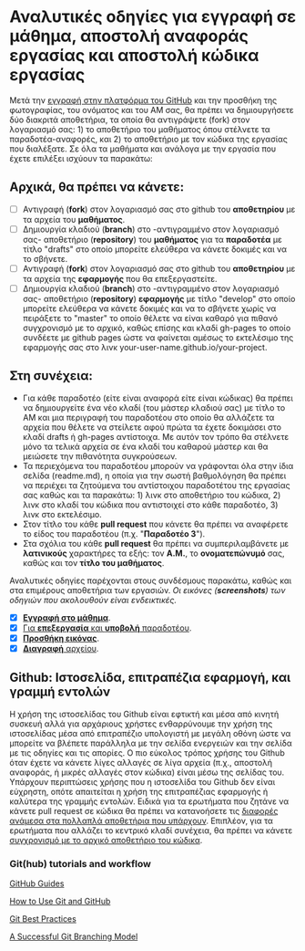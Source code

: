 # Αναλυτικές οδηγίες για εγγραφή σε μάθημα, αποστολή αναφοράς εργασίας και αποστολή κώδικα εργασίας  

Μετά την [εγγραφή στην πλατφόρμα του GitHub](https://github.com/join) και την προσθήκη της φωτογραφίας, του ονόματος και του ΑΜ σας, θα πρέπει να δημιουργήσετε δύο διακριτά αποθετήρια, τα οποία θα αντιγράψετε (fork) στον λογαριασμό σας: 1) το αποθετήριο του μαθήματος όπου στέλνετε τα παραδοτέα-αναφορές, και 2) το αποθετήριο με τον κώδικα της εργασίας που διαλέξατε. Σε όλα τα μαθήματα και ανάλογα με την εργασία που έχετε επιλέξει ισχύουν τα παρακάτω:

## Αρχικά, θα πρέπει να κάνετε:
- [ ] Αντιγραφή (**fork**) στον λογαριασμό σας στο github του **αποθετηρίου** με τα αρχεία του **μαθήματος**.
- [ ] Δημιουργία κλαδιού (**branch**) στο -αντιγραμμένο στον λογαριασμό σας- αποθετήριο (**repository**) του **μαθήματος** για τα **παραδοτέα** με τίτλο "drafts" στο οποίο μπορείτε ελεύθερα να κάνετε δοκιμές και να το σβήνετε.
- [ ] Αντιγραφή (**fork**) στον λογαριασμό σας στο github του **αποθετηρίου** με τα αρχεία της **εφαρμογής** που θα επεξεργαστείτε.
- [ ] Δημιουργία κλαδιού (**branch**) στο -αντιγραμμένο στον λογαριασμό σας- αποθετήριο (**repository**) **εφαρμογής** με τίτλο "develop" στο οποίο μπορείτε ελεύθερα να κάνετε δοκιμές και να το σβήνετε χωρίς να πειράξετε το "master" το οποίο θέλετε να είναι καθαρό για πιθανό συγχρονισμό με το αρχικό, καθώς επίσης και κλαδί gh-pages το οποίο συνδέετε με github pages ώστε να φαίνεται αμέσως το εκτελέσιμο της εφαρμογής σας στο λινκ your-user-name.github.io/your-project.

## Στη συνέχεια:
* Για κάθε παραδοτέο (είτε είναι αναφορά είτε είναι κώδικας) θα πρέπει να δημιουργείτε ένα νέο κλαδί (του μάστερ κλαδιού σας) με τίτλο το ΑΜ και μια περιγραφή του παραδοτέου στο οποίο θα αλλάζετε τα αρχεία που θέλετε να στείλετε αφού πρώτα τα έχετε δοκιμάσει στο κλαδί drafts ή gh-pages αντίστοιχα. Με αυτόν τον τρόπο θα στέλνετε μόνο τα τελικά αρχεία σε ένα κλαδί του καθαρού μάστερ και θα μειώσετε την πιθανότητα συγκρούσεων.
* Τα περιεχόμενα του παραδοτέου μπορούν να γράφονται όλα στην ίδια σελίδα (readme.md), η οποία για την σωστή βαθμολόγηση θα πρέπει να περιέχει τα ζητούμενα του αντίστοιχου παραδοτέτου της εργασίας σας καθώς και τα παρακάτω: 1) λινκ στο αποθετήριο του κώδικα, 2) λινκ στο κλαδί του κώδικα που αντιστοιχεί στο κάθε παραδοτέο, 3) λινκ στο εκτελέσιμο.
* Στον τίτλο του κάθε **pull request** που κάνετε θα πρέπει να αναφέρετε το είδος του παραδοτέου (π.χ. "**Παραδοτέο 3**").
* Στα σχόλια του κάθε **pull request** θα πρέπει να συμπεριλαμβάνετε με **λατινικούς** χαρακτήρες τα εξής: τον **Α.Μ.**, το **ονοματεπώνυμό** σας, καθώς και τον **τίτλο του μαθήματος**.

Αναλυτικές οδηγίες παρέχονται στους συνδέσμους παρακάτω, καθώς και στα επιμέρους αποθετήρια των εργασιών.
*Οι εικόνες (**screenshots**) των οδηγιών που ακολουθούν είναι ενδεικτικές.*

- [x] [**Εγγραφή στο μάθημα**](https://courses-ionio.github.io/help/register/).
- [x] [Για **επεξεργασία** και **υποβολή** παραδοτέου](https://courses-ionio.github.io/help/submit/).
- [x] [**Προσθήκη εικόνας**](https://courses-ionio.github.io/help/image/).
- [x] [**Διαγραφή** αρχείου](https://courses-ionio.github.io/help/delete/).

## Github: Ιστοσελίδα, επιτραπέζια εφαρμογή, και γραμμή εντολών
Η χρήση της ιστοσελίδας του Github είναι εφτικτή και μέσα από κινητή συσκευή αλλά για αρχάριους χρήστες ενθαρρύνουμε την χρήση της ιστοσελίδας μέσα από επιτραπέζιο υπολογιστή με μεγάλη οθόνη ώστε να μπορείτε να βλέπετε παράλληλα με την σελίδα ενεργειών και την σελίδα με τις οδηγίες και τις απορίες. Ο πιο εύκολος τρόπος χρήσης του Github όταν έχετε να κάνετε λίγες αλλαγές σε λίγα αρχεία (π.χ., αποστολή αναφοράς, ή μικρές αλλαγές στον κώδικα) είναι μέσω της σελίδας του. Υπάρχουν περιπτώσεις χρήσης που η ιστοσελίδα του Github δεν είναι εύχρηστη, οπότε απαιτείται η χρήση της επιτραπέζιας εφαρμογής ή καλύτερα της γραμμής εντολών. Ειδικά για τα ερωτήματα που ζητάνε να κάνετε pull request σε κώδικα θα πρέπει να κατανοήσετε τις [διαφορές ανάμεσα στα πολλαπλά αποθετήρια που υπάρχουν](http://stackoverflow.com/questions/3611256/forking-vs-branching-in-github). Επιπλέον, για τα ερωτήματα που αλλάζει το κεντρικό κλαδί συνέχεια, θα πρέπει να κάνετε [συγχρονισμό με το αρχικό αποθετήριο του κώδικα](https://help.github.com/articles/fetching-a-remote/).

### Git(hub) tutorials and workflow

[GitHub Guides](https://guides.github.com)

[How to Use Git and GitHub](https://www.udacity.com/course/ud775)

[Git Best Practices](https://sethrobertson.github.io/GitBestPractices/)

[A Successful Git Branching Model](http://nvie.com/posts/a-successful-git-branching-model/)

